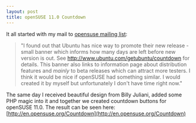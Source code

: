 ```yaml
---
layout: post
title: openSUSE 11.0 Countdown
---
```


It all started with my mail to [opensuse mailing list](http://lists.opensuse.org/opensuse/2008-04/msg00196.html):

> "I found out that Ubuntu has nice way to promote their new release - small banner which informs how many days are left before new version is out. See http://www.ubuntu.com/getubuntu/countdown for details. This banner also links to information page about distribution features and _mainly_ to beta releases which can attract more testers. I think it would be nice if openSUSE had something similar. I would created it by myself but unfortunately I don't have time right now."

The same day I received beautiful design from Billy Juliani, added some PHP magic into it and together we created countdown buttons for openSUSE 11.0. The result can be seen here: [http://en.opensuse.org/Countdown](http://en.opensuse.org/Countdown)
